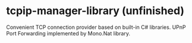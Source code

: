 # tcpip-manager-library (unfinished)
Convenient TCP connection provider based on built-in C# libraries. UPnP Port Forwarding implemented by Mono.Nat library.
